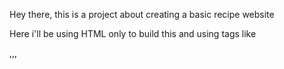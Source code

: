 Hey there, this is a project about creating a basic recipe website

Here i'll be using HTML only to build this and using tags like <p>,<img>,<bold>,<h>